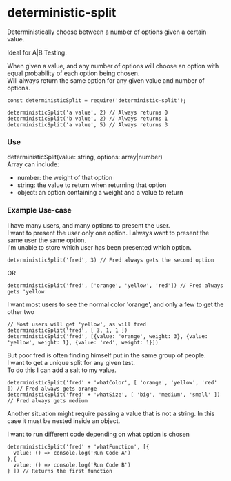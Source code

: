 # deterministic-split

Deterministically choose between a number of options given a certain value.  

Ideal for A|B Testing.  

When given a value, and any number of options will choose an option with equal probability of each option being chosen.  
Will always return the same option for any given value and number of options.  

```
const deterministicSplit = require('deterministic-split');

deterministicSplit('a value', 2) // Always returns 0
deterministicSplit('b value', 2) // Always returns 1
deterministicSplit('a value', 5) // Always returns 3
```

### Use
deterministicSplit(value: string, options: array|number)  
Array can include:  
- number: the weight of that option  
- string: the value to return when returning that option  
- object: an option containing a weight and a value to return  

### Example Use-case
I have many users, and many options to present the user.  
I want to present the user only one option.
I always want to present the same user the same option.  
I'm unable to store which user has been presented which option.  
```
deterministicSplit('fred', 3) // Fred always gets the second option
```
OR
```
deterministicSplit('fred', ['orange', 'yellow', 'red']) // Fred always gets 'yellow'
```

I want most users to see the normal color 'orange', and only a few to get the other two
```
// Most users will get 'yellow', as will fred
deterministicSplit('fred', [ 3, 1, 1 ])
deterministicSplit('fred', [{value: 'orange', weight: 3}, {value: 'yellow', weight: 1}, {value: 'red', weight: 1}])
```

But poor fred is often finding himself put in the same group of people.  
I want to get a unique split for any given test.  
To do this I can add a salt to my value.  
```
deterministicSplit('fred' + 'whatColor', [ 'orange', 'yellow', 'red' ]) // Fred always gets orange
deterministicSplit('fred' + 'whatSize', [ 'big', 'medium', 'small' ]) // Fred always gets medium
```

Another situation might require passing a value that is not a string. In this case it must be nested inside an object.  


I want to run different code depending on what option is chosen  
```
deterministicSplit('fred' + 'whatFunction', [{
  value: () => console.log('Run Code A')
},{
  value: () => console.log('Run Code B')
} ]) // Returns the first function
```
